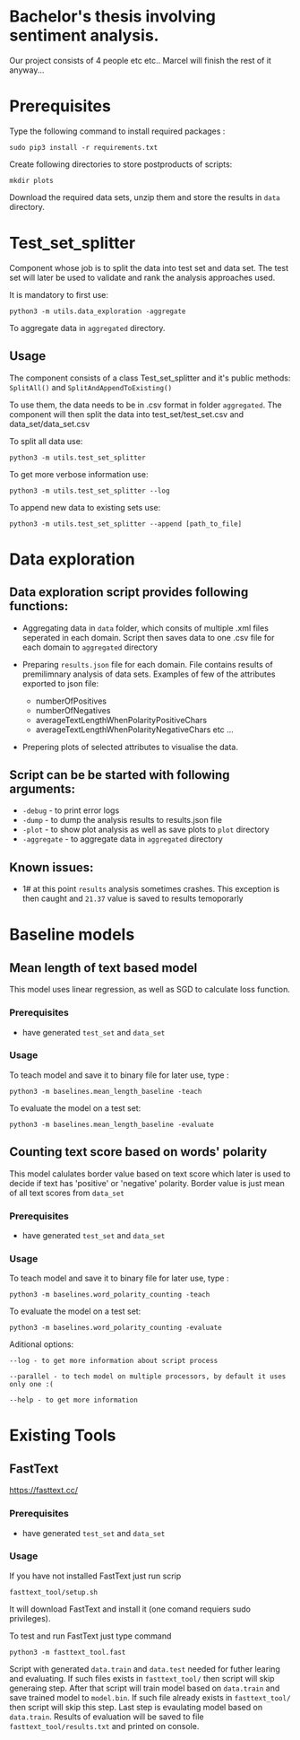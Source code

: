 # Bachelor's thesis involving sentiment analysis.

Our project consists of 4 people etc etc.. Marcel will finish the rest of it anyway...

# Prerequisites

Type the following command to install required packages :

```
sudo pip3 install -r requirements.txt
```
Create following directories to store postproducts of scripts:
```
mkdir plots
```
Download the required data sets, unzip them and store the results in ```data``` directory.

# Test_set_splitter
Component whose job is to split the data into test set and data set. The test set will later be used to validate and rank the analysis approaches used.

It is mandatory to first use:
```
python3 -m utils.data_exploration -aggregate
```

To aggregate data in ```aggregated``` directory.

## Usage
The component consists of a class Test_set_splitter and it's public methods:
`SplitAll()` and `SplitAndAppendToExisting()`

To use them, the data needs to be in .csv format in folder `aggregated`. The component will then split the data into test_set/test_set.csv and data_set/data_set.csv

To split all data use:
```
python3 -m utils.test_set_splitter
```

To get more verbose information use:
```
python3 -m utils.test_set_splitter --log
```

To append new data to existing sets use:
```
python3 -m utils.test_set_splitter --append [path_to_file]
```

# Data exploration

## Data exploration script provides following functions:
  * Aggregating data in ```data``` folder, which consits of multiple .xml files seperated in each domain. Script then saves data to one .csv file for each domain to ```aggregated``` directory

  * Preparing ```results.json``` file for each domain. File contains results of premilimnary analysis of data sets. Examples of few of the attributes exported to json file: 
    - numberOfPositives
    - numberOfNegatives
    - averageTextLengthWhenPolarityPositiveChars
    - averageTextLengthWhenPolarityNegativeChars 
  etc ...
  
  * Prepering plots of selected attributes to visualise the data.

## Script can be be started with following arguments: 
  * ```-debug``` - to print error logs
  * ```-dump``` - to dump the analysis results to results.json file
  * ```-plot``` - to show plot analysis as well as save plots to ```plot``` directory
  * ```-aggregate``` - to aggregate data in ```aggregated``` directory

## Known issues:
  * 1# at this point ```results``` analysis sometimes crashes. This exception is then caught and ```21.37``` value is saved to results temoporarly

# Baseline models

## Mean length of text based model
This model uses linear regression, as well as SGD to calculate loss function. 
### Prerequisites
  - have generated ```test_set``` and ```data_set```

### Usage
To teach model and save it to binary file for later use, type :
```
python3 -m baselines.mean_length_baseline -teach
```
To evaluate the model on a test set:
```
python3 -m baselines.mean_length_baseline -evaluate
```

## Counting text score based on words' polarity
This model calulates border value based on text score which later is used to decide if text has 'positive' or 'negative' polarity. Border value is just mean of all text scores from ```data_set```
### Prerequisites
  - have generated ```test_set``` and ```data_set```
### Usage
To teach model and save it to binary file for later use, type :
```
python3 -m baselines.word_polarity_counting -teach
```
To evaluate the model on a test set:
```
python3 -m baselines.word_polarity_counting -evaluate
```
Aditional options:
```
--log - to get more information about script process
```
```
--parallel - to tech model on multiple processors, by default it uses only one :(
```
```
--help - to get more information
```

# Existing Tools

## FastText

https://fasttext.cc/

### Prerequisites
  - have generated ```test_set``` and ```data_set```

### Usage
If you have not installed FastText just run scrip 
```
fasttext_tool/setup.sh
```
It will download FastText and install it (one comand requiers sudo privileges).

To test and run FastText just type command 
```
python3 -m fasttext_tool.fast
``` 
Script with generated ```data.train``` and ```data.test``` needed for futher learing and evaluating. If such files exists in ```fasttext_tool/``` then script will skip generaing step. After that script will train model based on ```data.train``` and save trained model to ```model.bin```. If such file already exists in ```fasttext_tool/``` then script will skip this step. Last step is evaulating model based on ```data.train```. Results of evaluation will be saved to file ```fasttext_tool/results.txt``` and printed on console.
